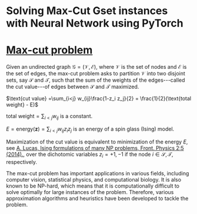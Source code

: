 # Solving Max-Cut Gset instances with Neural Network using PyTorch

# [Max-cut problem][1]

Given an undirected graph $\mathcal{G=(V,E)}$, where $\mathcal{V}$ is the set of nodes and $\mathcal{E}$ is the set of edges, the max-cut problem asks to partition $\mathcal{V}$ into two disjoint sets, say $\mathcal{S}$ and $\mathcal{T}$, such that the sum of the weights of the edges---called the cut value---of edges between $\mathcal{S}$ and $\mathcal{T}$ maximized. 



$\text{cut value} =\sum_{i<j} w_{ij}\frac{1-z_i z_j}{2} = \frac{1}{2}(\text{total weight} - E)$

$\text{total weight} = \sum_{i<j} w_{ij}$ is a constant.

$E = \text{energy}(\textbf{z}) = \sum_{i<j} w_{ij}z_i z_j$ is an energy of a spin glass (Ising) model.

Maximization of the $\text{cut value}$ is equivalent to minimization of the energy $E$, see [A. Lucas, Ising formulations of many NP problems, Front. Physics 2:5 (2014).][2], 
over the dichotomic variables $z_i = +1,-1$ if the node $i\in \mathcal{S}, \mathcal{T}$, respectively.



The max-cut problem has important applications in various fields, including computer vision, statistical physics, and computational biology. It is also known to be NP-hard, which means that it is computationally difficult to solve optimally for large instances of the problem. Therefore, various approximation algorithms and heuristics have been developed to tackle the problem.


[1]:https://en.wikipedia.org/wiki/Maximum_cut


[2]:https://doi.org/10.3389/fphy.2014.00005
